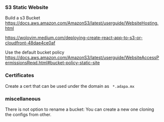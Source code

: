 ### S3 Static Website


Build a s3 Bucket
<br>
https://docs.aws.amazon.com/AmazonS3/latest/userguide/WebsiteHosting.html

https://wolovim.medium.com/deploying-create-react-app-to-s3-or-cloudfront-48dae4ce0af


Use the default bucket policy
<br>
https://docs.aws.amazon.com/AmazonS3/latest/userguide/WebsiteAccessPermissionsReqd.html#bucket-policy-static-site


### Certificates

Create a cert that can be used under the domain as
` *.adapa.mx`

### miscellaneous


There is not option to rename a bucket: You can create a new one cloning the configs from other. 
